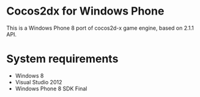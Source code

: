 Cocos2dx for Windows Phone
=============

This is a Windows Phone 8 port of cocos2d-x game engine, based on 2.1.1 API.

System requirements
===================

- Windows 8 
- Visual Studio 2012
- Windows Phone 8 SDK Final

